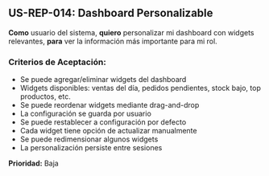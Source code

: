 ## US-REP-014: Dashboard Personalizable
**Como** usuario del sistema,
**quiero** personalizar mi dashboard con widgets relevantes,
**para** ver la información más importante para mi rol.

### Criterios de Aceptación:
- Se puede agregar/eliminar widgets del dashboard
- Widgets disponibles: ventas del día, pedidos pendientes, stock bajo, top productos, etc.
- Se puede reordenar widgets mediante drag-and-drop
- La configuración se guarda por usuario
- Se puede restablecer a configuración por defecto
- Cada widget tiene opción de actualizar manualmente
- Se puede redimensionar algunos widgets
- La personalización persiste entre sesiones

**Prioridad:** Baja
